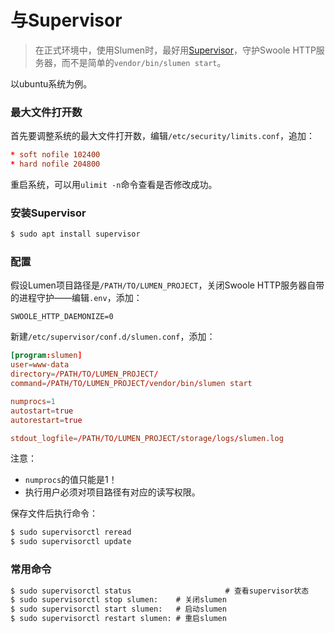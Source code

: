 # 与Supervisor
> 在正式环境中，使用Slumen时，最好用[Supervisor](http://supervisord.org/)，守护Swoole HTTP服务器，而不是简单的`vendor/bin/slumen start`。

以ubuntu系统为例。

### 最大文件打开数
首先要调整系统的最大文件打开数，编辑`/etc/security/limits.conf`，追加：
```conf
* soft nofile 102400
* hard nofile 204800
```
重启系统，可以用`ulimit -n`命令查看是否修改成功。

### 安装Supervisor
```cmd
$ sudo apt install supervisor
```

### 配置
假设Lumen项目路径是`/PATH/TO/LUMEN_PROJECT`，关闭Swoole HTTP服务器自带的进程守护——编辑`.env`，添加：
```env
SWOOLE_HTTP_DAEMONIZE=0
```

新建`/etc/supervisor/conf.d/slumen.conf`，添加：
```conf
[program:slumen]
user=www-data
directory=/PATH/TO/LUMEN_PROJECT/
command=/PATH/TO/LUMEN_PROJECT/vendor/bin/slumen start

numprocs=1
autostart=true
autorestart=true

stdout_logfile=/PATH/TO/LUMEN_PROJECT/storage/logs/slumen.log
```

注意：

* `numprocs`的值只能是1！
* 执行用户必须对项目路径有对应的读写权限。

保存文件后执行命令：
```cmd
$ sudo supervisorctl reread
$ sudo supervisorctl update
```

### 常用命令
```cmd
$ sudo supervisorctl status                     # 查看supervisor状态
$ sudo supervisorctl stop slumen:    # 关闭slumen
$ sudo supervisorctl start slumen:   # 启动slumen
$ sudo supervisorctl restart slumen: # 重启slumen
```
